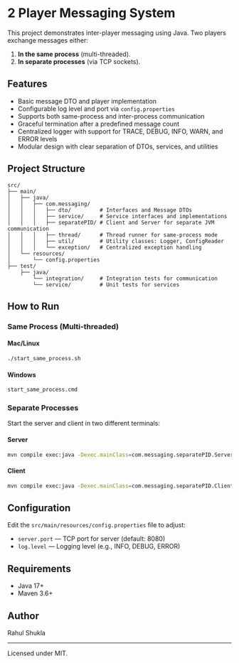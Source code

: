 # 2 Player Messaging System

This project demonstrates inter-player messaging using Java. Two players exchange messages either:
1. **In the same process** (multi-threaded).
2. **In separate processes** (via TCP sockets).

## Features

- Basic message DTO and player implementation
- Configurable log level and port via `config.properties`
- Supports both same-process and inter-process communication
- Graceful termination after a predefined message count
- Centralized logger with support for TRACE, DEBUG, INFO, WARN, and ERROR levels
- Modular design with clear separation of DTOs, services, and utilities

## Project Structure

```
src/
├── main/
│   ├── java/
│   │   ├── com.messaging/
│   │   │   ├── dto/         # Interfaces and Message DTOs
│   │   │   ├── service/     # Service interfaces and implementations
│   │   │   ├── separatePID/ # Client and Server for separate JVM communication
│   │   │   ├── thread/      # Thread runner for same-process mode
│   │   │   ├── util/        # Utility classes: Logger, ConfigReader
│   │   │   └── exception/   # Centralized exception handling
│   └── resources/
│       └── config.properties
├── test/
    ├── java/
        └── integration/     # Integration tests for communication
        └── service/         # Unit tests for services
```

## How to Run

### Same Process (Multi-threaded)

#### Mac/Linux
```bash
./start_same_process.sh
```

#### Windows
```cmd
start_same_process.cmd
```

### Separate Processes

Start the server and client in two different terminals:

#### Server
```bash
mvn compile exec:java -Dexec.mainClass=com.messaging.separatePID.ServerPlayer
```

#### Client
```bash
mvn compile exec:java -Dexec.mainClass=com.messaging.separatePID.ClientPlayer
```

## Configuration

Edit the `src/main/resources/config.properties` file to adjust:

- `server.port` — TCP port for server (default: 8080)
- `log.level` — Logging level (e.g., INFO, DEBUG, ERROR)

## Requirements

- Java 17+
- Maven 3.6+

## Author
Rahul Shukla

---

Licensed under MIT.
